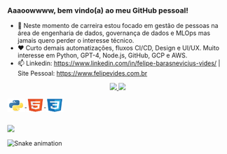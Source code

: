 ### Aaaoowwww, bem vindo(a) ao meu GitHub pessoal! 

- 🌱 Neste momento de carreira estou focado em gestão de pessoas na área de engenharia de dados, governança de dados e MLOps mas jamais quero perder o interesse técnico.
- ❤️ Curto demais automatizações, fluxos CI/CD, Design e UI/UX. Muito interesse em Python, GPT-4, Node.js, GitHub, GCP e AWS.
- 📫 Linkedin: https://www.linkedin.com/in/felipe-barasnevicius-vides/ | Site Pessoal: https://www.felipevides.com.br

<div align="center">
  <a href="https://www.felipevides.com.br">
  <img height="130em" src="https://github-readme-stats.vercel.app/api?username=barasnevicius&show_icons=true&theme=dark&include_all_commits=true&count_private=true"/>
  <img height="130em" src="https://github-readme-stats.vercel.app/api/top-langs/?username=barasnevicius&layout=compact&langs_count=7&theme=dark"/>
</div>
  
<div style="display: inline_block"><br>
  <img align="center" alt="Bara-Python" height="30" width="40" src="https://raw.githubusercontent.com/devicons/devicon/master/icons/python/python-original.svg">
  <img align="center" alt="Bara-HTML" height="30" width="40" src="https://raw.githubusercontent.com/devicons/devicon/master/icons/html5/html5-original.svg">
  <img align="center" alt="Bara-CSS" height="30" width="40" src="https://raw.githubusercontent.com/devicons/devicon/master/icons/css3/css3-original.svg">
</div>
  
##
 
<div> 
  <a href="https://www.linkedin.com/in/felipe-barasnevicius-vides/" target="_blank"><img src="https://img.shields.io/badge/-LinkedIn-%230077B5?style=for-the-badge&logo=linkedin&logoColor=white" target="_blank"></a> 
 
  ![Snake animation](https://github.com/barasnevicius/barasnevicius/blob/output/github-contribution-grid-snake.svg)
 
</div>
